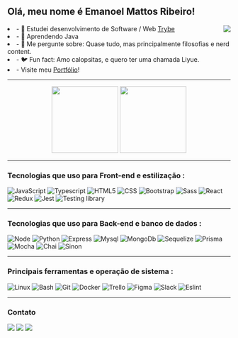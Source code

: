 ## Olá, meu nome é Emanoel Mattos Ribeiro!
 

<div align="center">
  <div align="left" style="display: inline_block">
    <a href="https://www.codewars.com/users/manupilation" target="_blank" rel="noopener">
      <img align="right" src="https://www.codewars.com/users/manupilation/badges/large" />
    </a>
    <li>- 🔭 Estudei desenvolvimento de Software / Web <a href="https://betrybe.com" target="_blank" rel="noopener">Trybe</a></li>
    <li>- 🌱 Aprendendo Java</li>
    <li>- 💬 Me pergunte sobre: Quase tudo, mas principalmente filosofias e nerd content.</li>
    <li>- 🐦 Fun fact: Amo calopsitas, e quero ter uma chamada Liyue.</li>
    <li>- Visite meu <a href="https://manupilation-github-io.vercel.app/">Portfólio</a>! </li>
  </div>
</div>

---

<div align="center">
  <img height="150em" src="https://github-readme-stats.vercel.app/api?username=manupilation&theme=blue-green&icon_color=2FC18C&title_color=2FC18C&bg_color=1A1D21"/>
  <img height="150em" src="https://github-readme-stats.vercel.app/api/top-langs/?username=manupilation&theme=blue-green&icon_color=2FC18C&title_color=2FC18C&bg_color=1A1D21&layout=compact"/>
</div>

---

### Tecnologias que uso para Front-end e estilização :

<div>
  <img alt="JavaScript" src="https://img.shields.io/badge/JavaScript-323330?style=for-the-badge&logo=javascript&logoColor=F7DF1E">
  <img alt="Typescript" src="https://img.shields.io/badge/TypeScript-007ACC?style=for-the-badge&logo=typescript&logoColor=white">
  <img alt="HTML5" src="https://img.shields.io/badge/HTML5-E34F26?style=for-the-badge&logo=html5&logoColor=white">
  <img alt="CSS" src="https://img.shields.io/badge/CSS3-1572B6?style=for-the-badge&logo=css3&logoColor=white">
  <img alt="Bootstrap" src="https://img.shields.io/badge/Bootstrap-563D7C?style=for-the-badge&logo=bootstrap&logoColor=white">
  <img alt="Sass" src="https://img.shields.io/badge/Sass-CC6699?style=for-the-badge&logo=sass&logoColor=white">
  <img alt="React" src="https://img.shields.io/badge/React-20232A?style=for-the-badge&logo=react&logoColor=61DAFB">
  <img alt="Redux" src="https://img.shields.io/badge/Redux-593D88?style=for-the-badge&logo=redux&logoColor=white">
  <img alt="Jest" src="https://img.shields.io/badge/Jest-C21325?style=for-the-badge&logo=jest&logoColor=white">
  <img alt="Testing library" src="https://img.shields.io/badge/testing%20library-323330?style=for-the-badge&logo=testing-library&logoColor=red">
</div>

---

### Tecnologias que uso para Back-end e banco de dados :

<div>
  <img alt="Node" src="https://img.shields.io/badge/Node.js-339933?style=for-the-badge&logo=nodedotjs&logoColor=white">
  <img alt="Python" src="https://img.shields.io/badge/Python-3776AB?style=for-the-badge&logo=python&logoColor=white">
  <img alt="Express" src="https://img.shields.io/badge/Express.js-404D59?style=for-the-badge">
  <img alt="Mysql" src="https://img.shields.io/badge/MySQL-005C84?style=for-the-badge&logo=mysql&logoColor=white">
  <img alt="MongoDb" src="https://img.shields.io/badge/MongoDB-4EA94B?style=for-the-badge&logo=mongodb&logoColor=white">
  <img alt="Sequelize" src="https://img.shields.io/badge/Sequelize-52B0E7?style=for-the-badge&logo=Sequelize&logoColor=white">
  <img alt="Prisma" src="https://img.shields.io/badge/Prisma-3982CE?style=for-the-badge&logo=Prisma&logoColor=white">
  <img alt="Mocha" src="https://img.shields.io/badge/Mocha-8D6748?style=for-the-badge&logo=Mocha&logoColor=white">
  <img alt="Chai" src="https://img.shields.io/badge/chai-A30701?style=for-the-badge&logo=chai&logoColor=white">
  <img alt="Sinon" src="https://img.shields.io/badge/sinon.js-323330?style=for-the-badge&logo=sinon">
</div>

---

### Principais ferramentas e operação de sistema :

<div>
  <img alt="Linux" src="https://img.shields.io/badge/Linux-FCC624?style=for-the-badge&logo=linux&logoColor=black">
  <img alt="Bash" src="https://img.shields.io/badge/Shell_Script-121011?style=for-the-badge&logo=gnu-bash&logoColor=white">
  <img alt="Git" src="https://img.shields.io/badge/GIT-E44C30?style=for-the-badge&logo=git&logoColor=white">
  <img alt="Docker" src="https://img.shields.io/badge/Docker-2CA5E0?style=for-the-badge&logo=docker&logoColor=white">
  <img alt="Trello" src="https://img.shields.io/badge/Trello-0052CC?style=for-the-badge&logo=trello&logoColor=white">
  <img alt="Figma" src="https://img.shields.io/badge/Figma-F24E1E?style=for-the-badge&logo=figma&logoColor=white">
  <img alt="Slack" src="https://img.shields.io/badge/Slack-4A154B?style=for-the-badge&logo=slack&logoColor=white">
  <img alt="Eslint" src="https://img.shields.io/badge/eslint-3A33D1?style=for-the-badge&logo=eslint&logoColor=white">
</div>

---

### Contato

<div>
  <a href="https://www.linkedin.com/in/emanoel-mattos-ribeiro/" target="_blank" rel="noopener"><img src="https://img.shields.io/badge/-LinkedIn-%230077B5?style=for-the-badge&logo=linkedin&logoColor=white" target="_blank"></a> 
  <a href ="mailto:manupilation.dev@gmail.com"><img src="https://img.shields.io/badge/-Gmail-%23333?style=for-the-badge&logo=gmail&logoColor=white" target="_blank"></a>
  <a href="https://www.instagram.com/manou.exe/" target="_blank" rel="noopener"><img src="https://img.shields.io/badge/-Instagram-%23E4405F?style=for-the-badge&logo=instagram&logoColor=white" target="_blank"></a> 
</div>



